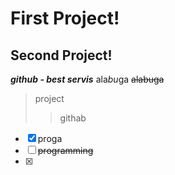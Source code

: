 # First Project!
## Second Project!
***github - best servis***
ala*bu*ga
~~alabuga~~
>project
>>githab
- [x] proga
- [ ] ~~programming~~
- [x] 

